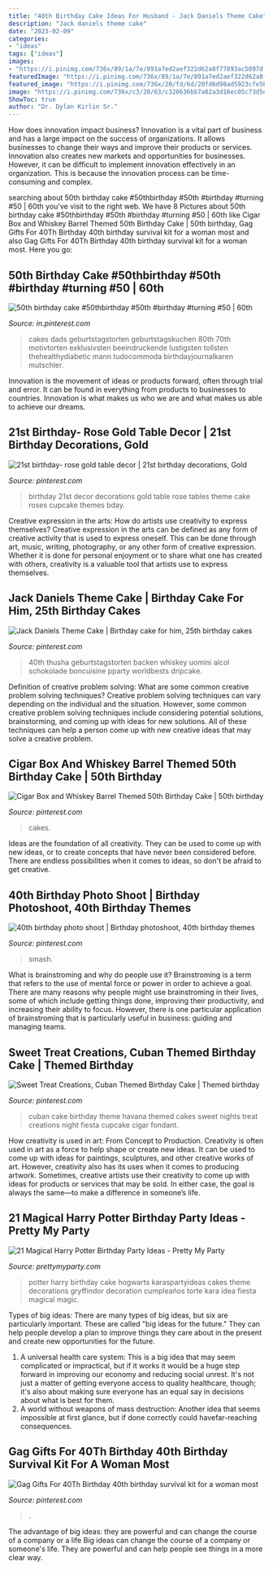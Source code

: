 ```yaml
---
title: "40th Birthday Cake Ideas For Husband - Jack Daniels Theme Cake"
description: "Jack daniels theme cake"
date: "2023-02-09"
categories:
- "ideas"
tags: ["ideas"]
images:
- "https://i.pinimg.com/736x/89/1a/7e/891a7ed2aef322d62a8f77893ac5097d.jpg"
featuredImage: "https://i.pinimg.com/736x/89/1a/7e/891a7ed2aef322d62a8f77893ac5097d.jpg"
featured_image: "https://i.pinimg.com/736x/20/fd/6d/20fd6d98ad5923cfe5b989335d384c39.jpg"
image: "https://i.pinimg.com/736x/c3/20/63/c320636bb7a02a3d16ec05c73d5ed25b.jpg"
ShowToc: true
author: "Dr. Dylan Kirlin Sr."
---
```



How does innovation impact business?
Innovation is a vital part of business and has a large impact on the success of organizations. It allows businesses to change their ways and improve their products or services. Innovation also creates new markets and opportunities for businesses. However, it can be difficult to implement innovation effectively in an organization. This is because the innovation process can be time-consuming and complex.

	

		
searching about 50th birthday cake #50thbirthday #50th #birthday #turning #50 | 60th you've visit to the right web. We have 8 Pictures about 50th birthday cake #50thbirthday #50th #birthday #turning #50 | 60th like Cigar Box and Whiskey Barrel Themed 50th Birthday Cake | 50th birthday, Gag Gifts For 40Th Birthday 40th birthday survival kit for a woman most and also Gag Gifts For 40Th Birthday 40th birthday survival kit for a woman most. Here you go:
		
    
## 50th Birthday Cake #50thbirthday #50th #birthday #turning #50 | 60th

<img loading=lazy src="https://i.pinimg.com/736x/5a/a8/6b/5aa86bb3feeda4381d15fc7298861641.jpg" onerror="this.onerror=null;this.src='https://tse4.mm.bing.net/th?id=OIP.GibEE9pD0HwRf7-btpn-pwHaKB&amp;pid=15.1';" alt="50th birthday cake #50thbirthday #50th #birthday #turning #50 | 60th">

_Source: in.pinterest.com_

>cakes dads geburtstagstorten geburtstagskuchen 80th 70th motivtorten exklusivsten beeindruckende lustigsten tollsten thehealthydiabetic mann tudocommoda birthdayjournalkaren mutschler. 

	

Innovation is the movement of ideas or products forward, often through trial and error. It can be found in everything from products to businesses to countries. Innovation is what makes us who we are and what makes us able to achieve our dreams.

    
## 21st Birthday- Rose Gold Table Decor | 21st Birthday Decorations, Gold

<img loading=lazy src="https://i.pinimg.com/736x/89/1a/7e/891a7ed2aef322d62a8f77893ac5097d.jpg" onerror="this.onerror=null;this.src='https://tse3.mm.bing.net/th?id=OIP.HmXj9jnTP4LVun6YFMEGUQHaNK&amp;pid=15.1';" alt="21st birthday- rose gold table decor | 21st birthday decorations, Gold">

_Source: pinterest.com_

>birthday 21st decor decorations gold table rose tables theme cake roses cupcake themes bday. 

	

Creative expression in the arts: How do artists use creativity to express themselves?
Creative expression in the arts can be defined as any form of creative activity that is used to express oneself. This can be done through art, music, writing, photography, or any other form of creative expression. Whether it is done for personal enjoyment or to share what one has created with others, creativity is a valuable tool that artists use to express themselves.

    
## Jack Daniels Theme Cake | Birthday Cake For Him, 25th Birthday Cakes

<img loading=lazy src="https://i.pinimg.com/736x/20/fd/6d/20fd6d98ad5923cfe5b989335d384c39.jpg" onerror="this.onerror=null;this.src='https://tse1.mm.bing.net/th?id=OIP.WeTVapM1ihg-BEGE9M5CpQAAAA&amp;pid=15.1';" alt="Jack Daniels Theme Cake | Birthday cake for him, 25th birthday cakes">

_Source: pinterest.com_

>40th thusha geburtstagstorten backen whiskey uomini alcol schokolade boncuisine pparty worldbests dripcake. 

	

Definition of creative problem solving: What are some common creative problem solving techniques?
Creative problem solving techniques can vary depending on the individual and the situation. However, some common creative problem solving techniques include considering potential solutions, brainstorming, and coming up with ideas for new solutions. All of these techniques can help a person come up with new creative ideas that may solve a creative problem.

    
## Cigar Box And Whiskey Barrel Themed 50th Birthday Cake | 50th Birthday

<img loading=lazy src="https://i.pinimg.com/736x/a6/6d/c2/a66dc289de5567631be47a140f09efde.jpg" onerror="this.onerror=null;this.src='https://tse1.mm.bing.net/th?id=OIP.Fh_WmwIVaDumMb5cfbi0hAHaGz&amp;pid=15.1';" alt="Cigar Box and Whiskey Barrel Themed 50th Birthday Cake | 50th birthday">

_Source: pinterest.com_

>cakes. 

	

Ideas are the foundation of all creativity. They can be used to come up with new ideas, or to create concepts that have never been considered before. There are endless possibilities when it comes to ideas, so don't be afraid to get creative.

    
## 40th Birthday Photo Shoot | Birthday Photoshoot, 40th Birthday Themes

<img loading=lazy src="https://i.pinimg.com/736x/60/9a/6c/609a6c9dd836def96e02cb7ff7a0df61.jpg" onerror="this.onerror=null;this.src='https://tse2.mm.bing.net/th?id=OIP.RoUVT3EgNp7xSwRpDUvp0AHaLH&amp;pid=15.1';" alt="40th birthday photo shoot | Birthday photoshoot, 40th birthday themes">

_Source: pinterest.com_

>smash. 

	

What is brainstroming and why do people use it?
Brainstroming is a term that refers to the use of mental force or power in order to achieve a goal. There are many reasons why people might use brainstroming in their lives, some of which include getting things done, improving their productivity, and increasing their ability to focus. However, there is one particular application of brainstroming that is particularly useful in business: guiding and managing teams.

    
## Sweet Treat Creations, Cuban Themed Birthday Cake | Themed Birthday

<img loading=lazy src="https://i.pinimg.com/736x/a4/4a/74/a44a74984c93a10a7f4b032fb2eb8461--cuban-party-havana-nights.jpg" onerror="this.onerror=null;this.src='https://tse4.mm.bing.net/th?id=OIP.Ju-MRVHPJ5AQDff6E2SN5wHaLJ&amp;pid=15.1';" alt="Sweet Treat Creations, Cuban Themed Birthday Cake | Themed birthday">

_Source: pinterest.com_

>cuban cake birthday theme havana themed cakes sweet nights treat creations night fiesta cupcake cigar fondant. 

	

How creativity is used in art: From Concept to Production.
Creativity is often used in art as a force to help shape or create new ideas. It can be used to come up with ideas for paintings, sculptures, and other creative works of art. However, creativity also has its uses when it comes to producing artwork. Sometimes, creative artists use their creativity to come up with ideas for products or services that may be sold. In either case, the goal is always the same—to make a difference in someone’s life.

    
## 21 Magical Harry Potter Birthday Party Ideas - Pretty My Party

<img loading=lazy src="https://www.prettymyparty.com/wp-content/uploads/2017/07/harry-potter-birthday-cake-e1500691012615.jpg" onerror="this.onerror=null;this.src='https://tse2.mm.bing.net/th?id=OIP.qj0zmbtx7daxmAVyMjfIOQHaLH&amp;pid=15.1';" alt="21 Magical Harry Potter Birthday Party Ideas - Pretty My Party">

_Source: prettymyparty.com_

>potter harry birthday cake hogwarts karaspartyideas cakes theme decorations gryffindor decoration cumpleaños torte kara idea fiesta magical magic. 

	

Types of big ideas:
There are many types of big ideas, but six are particularly important. These are called "big ideas for the future." They can help people develop a plan to improve things they care about in the present and create new opportunities for the future.
1. A universal health care system: This is a big idea that may seem complicated or impractical, but if it works it would be a huge step forward in improving our economy and reducing social unrest. It's not just a matter of getting everyone access to quality healthcare, though; it's also about making sure everyone has an equal say in decisions about what is best for them.
2. A world without weapons of mass destruction: Another idea that seems impossible at first glance, but if done correctly could havefar-reaching consequences.

    
## Gag Gifts For 40Th Birthday 40th Birthday Survival Kit For A Woman Most

<img loading=lazy src="https://i.pinimg.com/736x/c3/20/63/c320636bb7a02a3d16ec05c73d5ed25b.jpg" onerror="this.onerror=null;this.src='https://tse1.mm.bing.net/th?id=OIP.P8H1gmw2EKDgo2ai6gCI6QHaKE&amp;pid=15.1';" alt="Gag Gifts For 40Th Birthday 40th birthday survival kit for a woman most">

_Source: pinterest.com_

>. 

	

The advantage of big ideas: they are powerful and can change the course of a company or a life
Big ideas can change the course of a company or someone's life. They are powerful and can help people see things in a more clear way.

